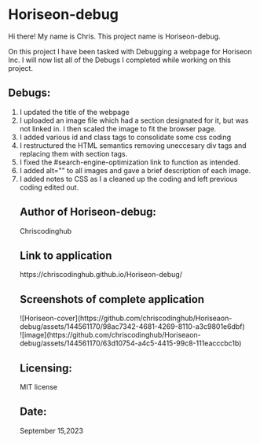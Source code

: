 # Horiseon-debug

Hi there! My name is Chris. This project name is Horiseon-debug.

On this project I have been tasked with Debugging a webpage for Horiseon Inc.
I will now list all of the Debugs I completed while working on this project.

<h2> Debugs: </h2>
<ol>
 <li>I updated the title of the webpage</li>
 <li>I uploaded an image file which had a section designated for it, but was not linked in. I then scaled the image to fit the browser page.</li>
<li>I added various id and class tags to consolidate some css coding</li>
<li>I restructured the HTML semantics removing uneccesary div tags and replacing them with section tags.</li>
<li>I fixed the #search-engine-optimization link to function as intended.</li>
<li>I added alt="" to all images and gave a brief description of each image.</li>
<li>I added notes to CSS as I a cleaned up the coding and left previous coding edited out.</li>



<h2>Author of Horiseon-debug:</h2>
Chriscodinghub

<h2> Link to application</h2>
https://chriscodinghub.github.io/Horiseon-debug/

<h2>Screenshots of complete application</h2>
![Horiseon-cover](https://github.com/chriscodinghub/Horiseaon-debug/assets/144561170/98ac7342-4681-4269-8110-a3c9801e6dbf)

<br>
![image](https://github.com/chriscodinghub/Horiseaon-debug/assets/144561170/63d10754-a4c5-4415-99c8-111eacccbc1b)

<h2>Licensing:</h2>
<p>MIT license</p>

<h2>Date:</h2>
<p>September 15,2023</p>
